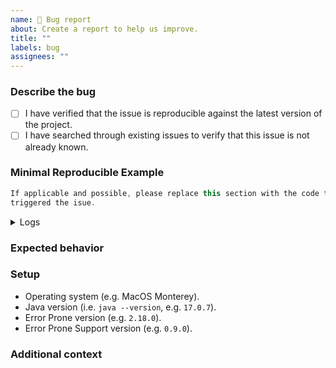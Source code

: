```yaml
---
name: 🐛 Bug report
about: Create a report to help us improve.
title: ""
labels: bug
assignees: ""
---
```


### Describe the bug

<!-- Provide a clear and concise description of what the bug or issue is. -->

- [ ] I have verified that the issue is reproducible against the latest version
      of the project.
- [ ] I have searched through existing issues to verify that this issue is not
      already known.

### Minimal Reproducible Example

<!-- Provide a clear and concise description of what happened. Please include
steps on how to reproduce the issue. -->

```java
If applicable and possible, please replace this section with the code that
triggered the isue.
```

<details>
<summary>Logs</summary>

```sh
Please replace this sentence with log output, if applicable.
```
</details>

### Expected behavior

<!-- Provide a clear and concise description of what you expected to happen. -->

### Setup

<!-- Please complete the following information: -->

- Operating system (e.g. MacOS Monterey).
- Java version (i.e. `java --version`, e.g. `17.0.7`).
- Error Prone version (e.g. `2.18.0`).
- Error Prone Support version (e.g. `0.9.0`).

### Additional context

<!-- Provide any other context about the problem here. -->
